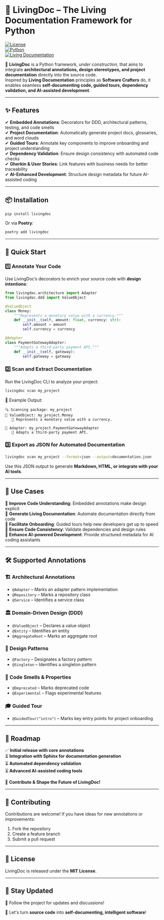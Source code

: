 # 📝 LivingDoc – The Living Documentation Framework for Python  



[![License](https://img.shields.io/badge/license-Apache%202.0-blue.svg)](LICENSE)  
[![Python](https://img.shields.io/badge/python-3.8%2B-blue)](https://www.python.org/)  
[![Living Documentation](https://img.shields.io/badge/living--documentation-enabled-green)](#)  

🚀 **LivingDoc** is a Python framework, _under construction_, that aims to integrate **architectural annotations, design stereotypes, and project documentation** directly into the source code.  
Inspired by **Living Documentation** principles as **Software Crafters** do, it enables seamless **self-documenting code, guided tours, dependency validation, and AI-assisted development**.  

---

## ✨ Features  

✔ **Embedded Annotations**: Decorators for DDD, architectural patterns, testing, and code smells  
✔ **Project Documentation**: Automatically generate project docs, glossaries, and word clouds  
✔ **Guided Tours**: Annotate key components to improve onboarding and project understanding  
✔ **Dependency Validation**: Ensure design consistency with automated code checks  
✔ **Gherkin & User Stories**: Link features with business needs for better traceability  
✔ **AI-Enhanced Development**: Structure design metadata for future AI-assisted coding  

---

## 📦 Installation  

```sh
pip install livingdoc
```

Or via **Poetry**:

```sh
poetry add livingdoc
```

---

## 🚀 Quick Start  

### 1️⃣ **Annotate Your Code**  

Use LivingDoc’s decorators to enrich your source code with **design intentions**:  

```python
from livingdoc.architecture import Adapter
from livingdoc.ddd import ValueObject

@ValueObject
class Money:
    """Represents a monetary value with a currency."""
    def __init__(self, amount: float, currency: str):
        self.amount = amount
        self.currency = currency

@Adapter
class PaymentGatewayAdapter:
    """Adapts a third-party payment API."""
    def __init__(self, gateway):
        self.gateway = gateway
```

### 2️⃣ **Scan and Extract Documentation**  

Run the LivingDoc CLI to analyze your project:  

```sh
livingdoc scan my_project
```

📌 Example Output:  

```
🔍 Scanning package: my_project
📌 ValueObject: my_project.Money
   📝 Represents a monetary value with a currency.

📌 Adapter: my_project.PaymentGatewayAdapter
   📝 Adapts a third-party payment API.
```

### 3️⃣ **Export as JSON for Automated Documentation**  

```sh
livingdoc scan my_project --format=json --output=documentation.json
```

Use this JSON output to generate **Markdown, HTML, or integrate with your AI tools**.

---

## 🎯 Use Cases  

🔹 **Improve Code Understanding**: Embedded annotations make design explicit  
🔹 **Generate Living Documentation**: Automate documentation directly from code  
🔹 **Facilitate Onboarding**: Guided tours help new developers get up to speed  
🔹 **Ensure Code Consistency**: Validate dependencies and design rules  
🔹 **Enhance AI-powered Development**: Provide structured metadata for AI coding assistants  

---

## 🛠 Supported Annotations  

### 🏗 **Architectural Annotations**  
- `@Adapter` – Marks an adapter pattern implementation  
- `@Repository` – Marks a repository class  
- `@Service` – Identifies a service class  

### 🏛 **Domain-Driven Design (DDD)**  
- `@ValueObject` – Declares a value object  
- `@Entity` – Identifies an entity  
- `@AggregateRoot` – Marks an aggregate root  

### 🎨 **Design Patterns**  
- `@Factory` – Designates a factory pattern  
- `@Singleton` – Identifies a singleton pattern  

### 🚨 **Code Smells & Properties**  
- `@Deprecated` – Marks deprecated code  
- `@Experimental` – Flags experimental features  

### 🎓 **Guided Tour**  
- `@GuidedTour("intro")` – Marks key entry points for project onboarding  

---

## 📖 Roadmap  

✅ **Initial release with core annotations**  
⏳ **Integration with Sphinx for documentation generation**  
⏳ **Automated dependency validation**  
⏳ **Advanced AI-assisted coding tools**  

🚀 **Contribute & Shape the Future of LivingDoc!**  

---

## 🤝 Contributing  

Contributions are welcome! If you have ideas for new annotations or improvements:  

1. Fork the repository  
2. Create a feature branch  
3. Submit a pull request  

---

## 📝 License  

LivingDoc is released under the **MIT License**.  

---

## 📣 Stay Updated  

📢 Follow the project for updates and discussions!  

🚀 Let's turn **source code** into **self-documenting, intelligent software**!  
